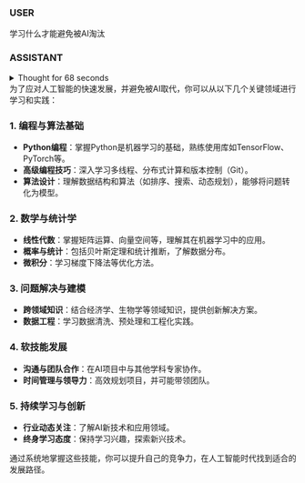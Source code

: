 ### USER
学习什么才能避免被AI淘汰

### ASSISTANT
<details type="reasoning" done="true" duration="68">
<summary>Thought for 68 seconds</summary>
> 嗯，我现在在思考一个问题：学习哪些技能可以让我避免被AI所取代。这个问题听起来有点大，但我先试着分解一下。
> 
> 首先，我想到AI的发展确实越来越快，很多工作都可能被自动化工具取代了。比如，制造业中的焊接、客服聊天这些领域，AI已经能够做得很不错。所以，如果我不想被取代，需要学习哪些东西呢？
> 
> 我记得之前学过的机器学习和深度学习的一些知识，但那是理论上的，实际应用中可能还需要更深入的东西。那么，我应该从哪里开始呢？也许可以分成几个方面来考虑。
> 
> 首先，编程技能是基础吧。AI用Python比较多，那是不是要掌握Python编程呢？还有像TensorFlow或者PyTorch这样的框架。不过，只是会写代码可能还不够，可能需要更高级的编程技巧，比如多线程、分布式计算这些。另外，算法设计也很重要，如果我只学习机器学习模型，可能对问题解决不够全面。
> 
> 然后是数学基础。我好像记得线性代数在机器学习中很重要，特别是矩阵运算和向量空间什么的。还有概率论和统计学，因为AI涉及到很多数据分布的问题，贝叶斯定理这些也用得上。微积分里的优化方法，比如梯度下降，也是关键。
> 
> 接下来是问题解决能力。不仅仅是了解算法，还要理解如何把实际问题转化为模型。这可能需要跨领域的知识，比如经济学、生物学或者其他科学领域，这样才会有创新的思路。另外，数据处理和工程化的能力也很重要，因为数据的质量和处理方式直接影响AI的效果。
> 
> 软技能方面，沟通和团队合作很重要。AI项目通常需要跨职能团队，所以良好的沟通能力能让我的意见被重视，并且能有效地协作完成任务。时间管理也不可少，尤其是项目周期较长的时候，要平衡各种任务。还有领导力，如果有机会带领小团队，具备一定的领导力会让项目进展 smoother。
> 
> 终身学习是关键。AI技术不断进步，我需要持续关注行业动态，了解最新的工具和技术。同时，保持好奇心和批判性思维，能够发现新的应用领域，并推动创新。
> 
> 综合起来，我觉得需要从编程、数学、算法设计、问题解决能力、数据工程这些硬技能入手，再加上沟通、领导力等软技能的学习，以及终身学习的态度。这样，才能在AI快速发展的时代中找到自己的位置，避免被取代。
</details>
为了应对人工智能的快速发展，并避免被AI取代，你可以从以下几个关键领域进行学习和实践：

### 1. **编程与算法基础**
- **Python编程**：掌握Python是机器学习的基础，熟练使用库如TensorFlow、PyTorch等。
- **高级编程技巧**：深入学习多线程、分布式计算和版本控制（Git）。
- **算法设计**：理解数据结构和算法（如排序、搜索、动态规划），能够将问题转化为模型。

### 2. **数学与统计学**
- **线性代数**：掌握矩阵运算、向量空间等，理解其在机器学习中的应用。
- **概率与统计**：包括贝叶斯定理和统计推断，了解数据分布。
- **微积分**：学习梯度下降法等优化方法。

### 3. **问题解决与建模**
- **跨领域知识**：结合经济学、生物学等领域知识，提供创新解决方案。
- **数据工程**：学习数据清洗、预处理和工程化实践。

### 4. **软技能发展**
- **沟通与团队合作**：在AI项目中与其他学科专家协作。
- **时间管理与领导力**：高效规划项目，并可能带领团队。

### 5. **持续学习与创新**
- **行业动态关注**：了解AI新技术和应用领域。
- **终身学习态度**：保持学习兴趣，探索新兴技术。

通过系统地掌握这些技能，你可以提升自己的竞争力，在人工智能时代找到适合的发展路径。
